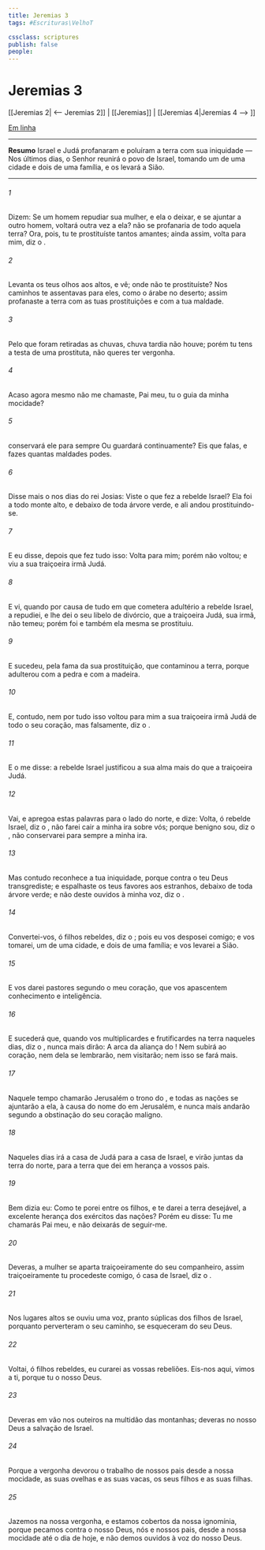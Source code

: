 ```yaml
---
title: Jeremias 3
tags: #Escrituras\VelhoT

cssclass: scriptures
publish: false
people:
---
```


# Jeremias 3
[[Jeremias 2| <-- Jeremias 2]] | [[Jeremias]] | [[Jeremias 4|Jeremias 4 --> ]]

[Em linha](https://churchofjesuschrist.org/study/scriptures/ot/jer/3?lang=por)

---
__Resumo__
Israel e Judá profanaram e poluíram a terra com sua iniquidade — Nos últimos dias, o Senhor reunirá o povo de Israel, tomando um de uma cidade e dois de uma família, e os levará a Sião.

---
###### 1 
Dizem: Se um homem repudiar sua mulher, e ela o deixar, e se ajuntar a outro homem,  voltará outra vez a ela?  não se profanaria de todo aquela terra? Ora, pois, tu te prostituíste  tantos amantes; ainda assim, volta para mim, diz o .

###### 2 
Levanta os teus olhos aos altos, e vê; onde não te prostituíste? Nos caminhos te assentavas para eles, como o árabe no deserto; assim profanaste a terra com as tuas prostituições e com a tua maldade.

###### 3 
Pelo que foram retiradas as chuvas, chuva tardia não houve; porém tu tens a testa de uma prostituta,  não queres ter vergonha.

###### 4 
Acaso agora mesmo não me chamaste,  Pai meu, tu  o guia da minha mocidade?

###### 5 
 conservará ele para sempre  Ou  guardará continuamente? Eis que falas, e fazes quantas maldades podes.

###### 6 
Disse mais o  nos dias do rei Josias: Viste o que fez a rebelde Israel? Ela foi a todo monte alto, e debaixo de toda árvore verde, e ali andou prostituindo-se.

###### 7 
E eu disse, depois que fez tudo isso: Volta para mim; porém não voltou; e viu  a sua traiçoeira irmã Judá.

###### 8 
E vi, quando por causa de tudo  em que cometera adultério a rebelde Israel, a repudiei, e lhe dei o seu libelo de divórcio, que a traiçoeira Judá, sua irmã, não temeu; porém foi e também ela mesma se prostituiu.

###### 9 
E sucedeu, pela fama da sua prostituição, que contaminou a terra, porque adulterou com a pedra e com a madeira.

###### 10 
E, contudo, nem por tudo isso voltou para mim a sua traiçoeira irmã Judá de todo o seu coração, mas falsamente, diz o .

###### 11 
E o  me disse:  a rebelde Israel justificou a sua alma mais do que a traiçoeira Judá.

###### 12 
Vai,  e apregoa estas palavras para o lado do norte, e dize: Volta, ó rebelde Israel, diz o ,  não farei cair a minha ira sobre vós; porque benigno sou, diz o ,  não conservarei para sempre a minha ira.

###### 13 
Mas contudo reconhece a tua iniquidade, porque contra o  teu Deus transgrediste; e espalhaste os teus favores aos estranhos, debaixo de toda árvore verde; e não deste ouvidos à minha voz, diz o .

###### 14 
Convertei-vos, ó filhos rebeldes, diz o ; pois eu vos desposei comigo; e vos tomarei, um de uma cidade, e dois de uma família; e vos levarei a Sião.

###### 15 
E vos darei pastores segundo o meu coração, que vos apascentem  conhecimento e  inteligência.

###### 16 
E sucederá que, quando vos multiplicardes e frutificardes na terra naqueles dias, diz o , nunca mais dirão: A arca da aliança do ! Nem  subirá ao coração, nem dela se lembrarão, nem  visitarão; nem isso se fará mais.

###### 17 
Naquele tempo chamarão Jerusalém o trono do , e todas as nações se ajuntarão a ela, à causa do nome do  em Jerusalém, e nunca mais andarão segundo a obstinação do seu coração maligno.

###### 18 
Naqueles dias irá a casa de Judá para a casa de Israel, e virão juntas da terra do norte, para a terra que dei em herança a vossos pais.

###### 19 
Bem dizia eu: Como te porei entre os filhos, e te darei a terra desejável, a excelente herança dos exércitos das nações? Porém eu disse: Tu me chamarás Pai meu, e não deixarás de seguir-me.

###### 20 
Deveras,  a mulher se aparta traiçoeiramente do seu companheiro, assim traiçoeiramente tu procedeste comigo, ó casa de Israel, diz o .

###### 21 
Nos lugares altos se ouviu uma voz, pranto  súplicas dos filhos de Israel, porquanto perverteram o seu caminho,  se esqueceram do  seu Deus.

###### 22 
Voltai, ó filhos rebeldes, eu curarei as vossas rebeliões. Eis-nos aqui, vimos a ti, porque tu  o  nosso Deus.

###### 23 
Deveras em vão  nos outeiros  na multidão das montanhas; deveras no  nosso Deus  a salvação de Israel.

###### 24 
Porque a vergonha devorou o trabalho de nossos pais desde a nossa mocidade, as suas ovelhas e as suas vacas, os seus filhos e as suas filhas.

###### 25 
Jazemos na nossa vergonha, e estamos cobertos da nossa ignomínia, porque pecamos contra o  nosso Deus, nós e nossos pais, desde a nossa mocidade até o dia de hoje, e não demos ouvidos à voz do  nosso Deus.

